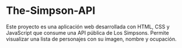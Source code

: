 # The-Simpson-API
Este proyecto es una aplicación web desarrollada con HTML, CSS y JavaScript que consume una API pública de Los Simpsons. Permite visualizar una lista de personajes con su imagen, nombre y ocupación.

